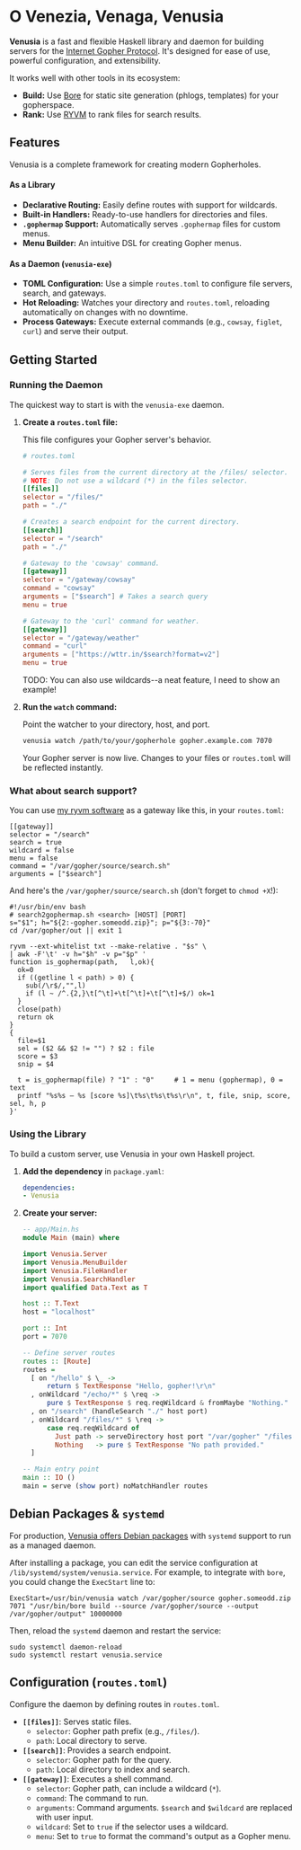 # O Venezia, Venaga, Venusia

**Venusia** is a fast and flexible Haskell library and daemon for building servers for the [Internet Gopher Protocol](https://en.wikipedia.org/wiki/Gopher_\(protocol\)). It's designed for ease of use, powerful configuration, and extensibility.

It works well with other tools in its ecosystem:

  * **Build:** Use [Bore](https://github.com/someodd/bore) for static site generation (phlogs, templates) for your gopherspace.
  * **Rank:** Use [RYVM](https://github.com/someodd/ryvm) to rank files for search results.

## Features

Venusia is a complete framework for creating modern Gopherholes.

#### As a Library

  * **Declarative Routing:** Easily define routes with support for wildcards.
  * **Built-in Handlers:** Ready-to-use handlers for directories and files.
  * **`.gophermap` Support:** Automatically serves `.gophermap` files for custom menus.
  * **Menu Builder:** An intuitive DSL for creating Gopher menus.

#### As a Daemon (`venusia-exe`)

  * **TOML Configuration:** Use a simple `routes.toml` to configure file servers, search, and gateways.
  * **Hot Reloading:** Watches your directory and `routes.toml`, reloading automatically on changes with no downtime.
  * **Process Gateways:** Execute external commands (e.g., `cowsay`, `figlet`, `curl`) and serve their output.

## Getting Started

### Running the Daemon

The quickest way to start is with the `venusia-exe` daemon.

1.  **Create a `routes.toml` file:**

    This file configures your Gopher server's behavior.

    ```toml
    # routes.toml

    # Serves files from the current directory at the /files/ selector.
    # NOTE: Do not use a wildcard (*) in the files selector.
    [[files]]
    selector = "/files/"
    path = "./"

    # Creates a search endpoint for the current directory.
    [[search]]
    selector = "/search"
    path = "./"

    # Gateway to the 'cowsay' command.
    [[gateway]]
    selector = "/gateway/cowsay"
    command = "cowsay"
    arguments = ["$search"] # Takes a search query
    menu = true

    # Gateway to the 'curl' command for weather.
    [[gateway]]
    selector = "/gateway/weather"
    command = "curl"
    arguments = ["https://wttr.in/$search?format=v2"]
    menu = true
    ```

    TODO: You can also use wildcards--a neat feature, I need to show an example!

2.  **Run the `watch` command:**

    Point the watcher to your directory, host, and port.

    ```bash
    venusia watch /path/to/your/gopherhole gopher.example.com 7070
    ```

    Your Gopher server is now live. Changes to your files or `routes.toml` will be reflected instantly.

### What about search support?

You can use [my ryvm software](https://github.com/someodd/ryvm) as a gateway like this, in your `routes.toml`:

```
[[gateway]]
selector = "/search"
search = true
wildcard = false
menu = false
command = "/var/gopher/source/search.sh"
arguments = ["$search"]
```

And here's the `/var/gopher/source/search.sh` (don't forget to `chmod +X`!):

```
#!/usr/bin/env bash
# search2gophermap.sh <search> [HOST] [PORT]
s="$1"; h="${2:-gopher.someodd.zip}"; p="${3:-70}"
cd /var/gopher/out || exit 1

ryvm --ext-whitelist txt --make-relative . "$s" \
| awk -F'\t' -v h="$h" -v p="$p" '
function is_gophermap(path,   l,ok){
  ok=0
  if ((getline l < path) > 0) {
    sub(/\r$/,"",l)
    if (l ~ /^.{2,}\t[^\t]+\t[^\t]+\t[^\t]+$/) ok=1
  }
  close(path)
  return ok
}
{
  file=$1
  sel = ($2 && $2 != "") ? $2 : file
  score = $3
  snip = $4

  t = is_gophermap(file) ? "1" : "0"     # 1 = menu (gophermap), 0 = text
  printf "%s%s — %s [score %s]\t%s\t%s\t%s\r\n", t, file, snip, score, sel, h, p
}'
```

### Using the Library

To build a custom server, use Venusia in your own Haskell project.

1.  **Add the dependency** in `package.yaml`:

    ```yaml
    dependencies:
    - Venusia
    ```

2.  **Create your server:**

    ```haskell
    -- app/Main.hs
    module Main (main) where

    import Venusia.Server
    import Venusia.MenuBuilder
    import Venusia.FileHandler
    import Venusia.SearchHandler
    import qualified Data.Text as T

    host :: T.Text
    host = "localhost"

    port :: Int
    port = 7070

    -- Define server routes
    routes :: [Route]
    routes =
      [ on "/hello" $ \_ ->
          return $ TextResponse "Hello, gopher!\r\n"
      , onWildcard "/echo/*" $ \req ->
          pure $ TextResponse $ req.reqWildcard & fromMaybe "Nothing."
      , on "/search" (handleSearch "./" host port)
      , onWildcard "/files/*" $ \req ->
          case req.reqWildcard of
            Just path -> serveDirectory host port "/var/gopher" "/files/" path Nothing
            Nothing   -> pure $ TextResponse "No path provided."
      ]

    -- Main entry point
    main :: IO ()
    main = serve (show port) noMatchHandler routes
    ```

## Debian Packages & `systemd`

For production, [Venusia offers Debian packages](https://github.com/someodd/venusia/releases) with `systemd` support to run as a managed daemon.

After installing a package, you can edit the service configuration at `/lib/systemd/system/venusia.service`. For example, to integrate with `bore`, you could change the `ExecStart` line to:

```
ExecStart=/usr/bin/venusia watch /var/gopher/source gopher.someodd.zip 7071 "/usr/bin/bore build --source /var/gopher/source --output /var/gopher/output" 10000000
```

Then, reload the `systemd` daemon and restart the service:

```
sudo systemctl daemon-reload
sudo systemctl restart venusia.service
```

## Configuration (`routes.toml`)

Configure the daemon by defining routes in `routes.toml`.

  * **`[[files]]`**: Serves static files.
      * `selector`: Gopher path prefix (e.g., `/files/`).
      * `path`: Local directory to serve.
  * **`[[search]]`**: Provides a search endpoint.
      * `selector`: Gopher path for the query.
      * `path`: Local directory to index and search.
  * **`[[gateway]]`**: Executes a shell command.
      * `selector`: Gopher path, can include a wildcard (`*`).
      * `command`: The command to run.
      * `arguments`: Command arguments. `$search` and `$wildcard` are replaced with user input.
      * `wildcard`: Set to `true` if the selector uses a wildcard.
      * `menu`: Set to `true` to format the command's output as a Gopher menu.